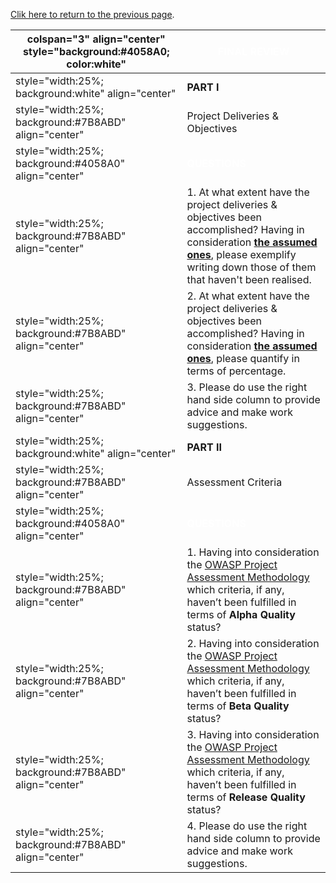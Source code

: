 [Clik here to return to the previous
page](Project_Information:template_LiveCD_Education "wikilink").

| colspan="3" align="center" style="background:\#4058A0; color:white" | <font color="white">**FINAL REVIEW**                                                                                                                                                                                                                                    |
| ------------------------------------------------------------------- | ----------------------------------------------------------------------------------------------------------------------------------------------------------------------------------------------------------------------------------------------------------------------- |
| style="width:25%; background:white" align="center"                  | **PART I**                                                                                                                                                                                                                                                              |
| style="width:25%; background:\#7B8ABD" align="center"               | Project Deliveries & Objectives                                                                                                                                                                                                                                         |
| style="width:25%; background:\#4058A0" align="center"               | <font color="white">**QUESTIONS**                                                                                                                                                                                                                                       |
| style="width:25%; background:\#7B8ABD" align="center"               | 1\. At what extent have the project deliveries & objectives been accomplished? Having in consideration [**the assumed ones**](SpoC_007_-_OWASP_LiveCD_Education_Project#Derivables "wikilink"), please exemplify writing down those of them that haven't been realised. |
| style="width:25%; background:\#7B8ABD" align="center"               | 2\. At what extent have the project deliveries & objectives been accomplished? Having in consideration [**the assumed ones**](SpoC_007_-_OWASP_LiveCD_Education_Project#Derivables "wikilink"), please quantify in terms of percentage.                                 |
| style="width:25%; background:\#7B8ABD" align="center"               | 3\. Please do use the right hand side column to provide advice and make work suggestions.                                                                                                                                                                               |
| style="width:25%; background:white" align="center"                  | **PART II**                                                                                                                                                                                                                                                             |
| style="width:25%; background:\#7B8ABD" align="center"               | Assessment Criteria                                                                                                                                                                                                                                                     |
| style="width:25%; background:\#4058A0" align="center"               | <font color="white">**QUESTIONS**                                                                                                                                                                                                                                       |
| style="width:25%; background:\#7B8ABD" align="center"               | 1\. Having into consideration the [OWASP Project Assessment Methodology](:Category:OWASP_Project_Assessment "wikilink") which criteria, if any, haven’t been fulfilled in terms of **Alpha Quality** status?                                                            |
| style="width:25%; background:\#7B8ABD" align="center"               | 2\. Having into consideration the [OWASP Project Assessment Methodology](:Category:OWASP_Project_Assessment "wikilink") which criteria, if any, haven’t been fulfilled in terms of **Beta Quality** status?                                                             |
| style="width:25%; background:\#7B8ABD" align="center"               | 3\. Having into consideration the [OWASP Project Assessment Methodology](:Category:OWASP_Project_Assessment "wikilink") which criteria, if any, haven’t been fulfilled in terms of **Release Quality** status?                                                          |
| style="width:25%; background:\#7B8ABD" align="center"               | 4\. Please do use the right hand side column to provide advice and make work suggestions.                                                                                                                                                                               |